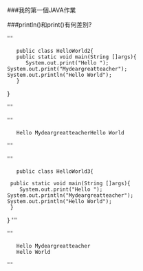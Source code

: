 ###我的第一個JAVA作業

###println()和print()有何差別?

'''

       public class HelloWorld2{
       public static void main(String []args){
          System.out.print("Hello ");
    System.out.print("Mydeargreatteacher");
    System.out.println("Hello World");
       }
  }
  
'''

'''

       Hello MydeargreatteacherHello World

'''

'''

       public class HelloWorld3{

     public static void main(String []args){
        System.out.print("Hello ");
	System.out.println("Mydeargreatteacher");
	System.out.println("Hello World");
     }
   }
'''

'''

       Hello Mydeargreatteacher
       Hello World
       
'''
